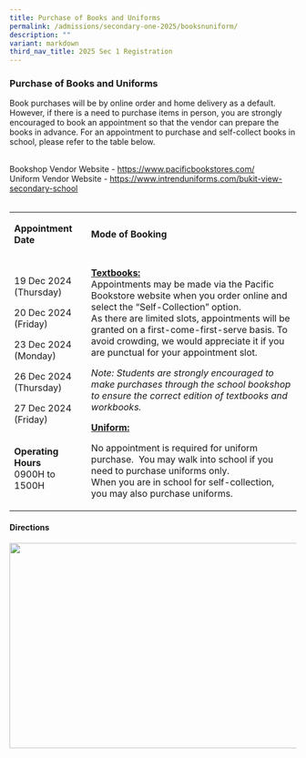 ```yaml
---
title: Purchase of Books and Uniforms
permalink: /admissions/secondary-one-2025/booksnuniform/
description: ""
variant: markdown
third_nav_title: 2025 Sec 1 Registration
---
```

<h3>Purchase of Books and Uniforms</h3>
<p>Book purchases will be by online order and home delivery as a default.&nbsp; However, if there is a need to purchase items in person, you are strongly encouraged to book an appointment so that the vendor can prepare the books in advance. For an appointment to purchase and self-collect books in school, please refer to the table below.</p>
<br>Bookshop Vendor Website -&nbsp;<a href="https://www.pacificbookstores.com/" rel="noopener noreferrer nofollow" target="_blank">https://www.pacificbookstores.com/</a>
<br>Uniform Vendor Website - <a href="https://www.intrenduniforms.com/bukit-view-secondary-school" rel="noopener noreferrer nofollow" target="_blank"><u>https://www.intrenduniforms.com/bukit-view-secondary-school</u><br><br></a>

<table><tbody><tr><td rowspan="1" colspan=""><p><strong>Appointment Date</strong></p></td><td rowspan="1" colspan="1"><p><strong>Mode of Booking</strong></p></td></tr><tr><td rowspan="2" colspan="1"><p>19 Dec 2024 (Thursday)</p><p>20 Dec 2024 (Friday)</p><p>23 Dec 2024 (Monday)</p>
	<p>26 Dec 2024 (Thursday)</p>
	<p></p><p>27 Dec 2024 (Friday)</p><br><strong>Operating Hours&nbsp;</strong><br>0900H to 1500H&nbsp;<p></p></td><td rowspan="2" colspan="1"><p><strong><u>Textbooks:<br></u></strong>
Appointments may be made via the Pacific Bookstore website when you order online and select the “Self-Collection” option.<br>As there are limited slots, appointments will be granted on a first-come-first-serve basis. To avoid crowding, we would appreciate it if you are punctual for your appointment slot. &nbsp;</p><p><em>Note: Students are strongly encouraged to make purchases through the school bookshop to ensure the correct edition of textbooks and workbooks.</em></p>
<strong><u>Uniform:</u></strong><p>No appointment is required for uniform purchase.&nbsp; You may walk into school if you need to purchase uniforms only.&nbsp;<br>When you are in school for self-collection, you may also purchase uniforms.&nbsp;</p><p></p></td></tr><tr></tr></tbody></table><p></p><p>
</p><h4><strong>Directions</strong></h4><strong>
<img height="361" width="643" src="https://lh7-us.googleusercontent.com/v4_GDE05GleQfrl_ii_GlMTVSX7O6TK5lzIGyS8xDi1ZtoIuq5vsD40ziaykNad4WzIWp1Ostbx7FZsyFAWaXFH3dbQrfvQp1qI33BeOMNQvJgnL5ts9nIgf5-QcPwuxdvCyVXTroBpV4fzKOi3WQvTFsyWPm8Nr36VZhsFjV6MuuyBItcHxxqS1y9m5Up3c"></strong>